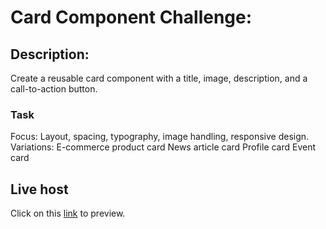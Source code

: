 # Card Component Challenge:
## Description: 
Create a reusable card component with a title, image, description, and a call-to-action button.

### Task
Focus: Layout, spacing, typography, image handling, responsive design.
Variations:
E-commerce product card
News article card
Profile card
Event card

## Live host
Click on this [link](https://jhay-great.github.io/daily-ui-card_component/) to preview.
